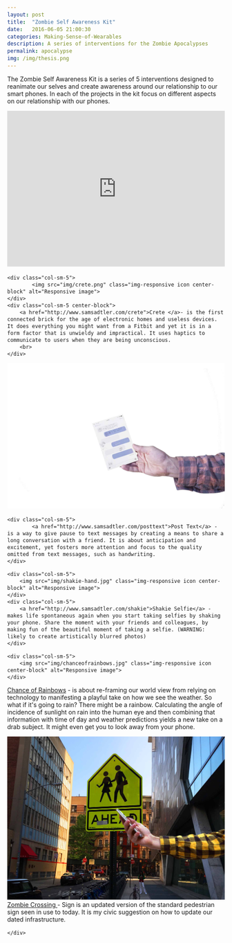 ```yaml
---
layout: post
title:  "Zombie Self Awareness Kit"
date:   2016-06-05 21:00:30
categories: Making-Sense-of-Wearables
description: A series of interventions for the Zombie Apocalypses
permalink: apocalypse
img: /img/thesis.png
---
```

<div class="row">

<div class="col-sm-10">
		<p>
			The Zombie Self Awareness Kit is a series of 5 interventions designed to reanimate our selves and create awareness around our relationship to our smart phones. In each of the projects in the kit focus on different aspects on our relationship with our phones.
		</p>
</div>
<iframe src="https://player.vimeo.com/video/166993010" width="100%" height="360" frameborder="0" webkitallowfullscreen mozallowfullscreen allowfullscreen></iframe>
</div>
<div class="row p-break">
	
	<div class="col-sm-5">
			<img src="img/crete.png" class="img-responsive icon center-block" alt="Responsive image">
	</div>
	<div class="col-sm-5 center-block">
		<a href="http://www.samsadtler.com/crete">Crete </a>- is the first connected brick for the age of electronic homes and useless devices. It does everything you might want from a Fitbit and yet it is in a form factor that is unwieldy and impractical. It uses haptics to communicate to users when they are being unconscious.
		<br>
	</div>

</div>
<div class="row p-break">
	<div class="col-sm-5">
		<img src="img/post-text.jpg" class="img-responsive icon center-block" alt="Responsive image">
	</div>
		
	<div class="col-sm-5">
			<a href="http://www.samsadtler.com/posttext">Post Text</a> - is a way to give pause to text messages by creating a means to share a long conversation with a friend. It is about anticipation and excitement, yet fosters more attention and focus to the quality omitted from text messages, such as handwriting.
	</div>
</div>
<div class="row">

	<div class="col-sm-5">
		<img src="img/shakie-hand.jpg" class="img-responsive icon center-block" alt="Responsive image">
	</div>
	<div class="col-sm-5">
		<a href="http://www.samsadtler.com/shakie">Shakie Selfie</a> - makes life spontaneous again when you start taking selfies by shaking your phone. Share the moment with your friends and colleagues, by making fun of the beautiful moment of taking a selfie. (WARNING: likely to create artistically blurred photos)
	</div>
</div>
<div class="row p-break">

	<div class="col-sm-5">
		<img src="img/chanceofrainbows.jpg" class="img-responsive icon center-block" alt="Responsive image">
	</div>

<div class="col-sm-5">
		<p>
			<a href="http://www.samsadtler.com/rainbows">Chance of Rainbows</a> - is about re-framing our world view from relying on technology to manifesting a playful take on how we see the weather. So what if it's going to rain? There might be a rainbow. Calculating the angle of incidence of sunlight on rain into the human eye and then combining that information with time of day and weather predictions yields a new take on a drab subject. It might even get you to look away from your phone.
		</p>
	</div>
</div>
<div class="row p-break">	
	<div class="col-sm-5">
		<img src="img/zombie-hand.jpg" class="img-responsive icon center-block" alt="Responsive image">
	</div>
	<div class="col-sm-5">
		<a href="http://www.samsadtler.com/zombie">Zombie Crossing </a>	- Sign is an updated version of the standard pedestrian sign seen in use to today. It is my civic suggestion on how to update our dated infrastructure.
					
	</div>
</div>




